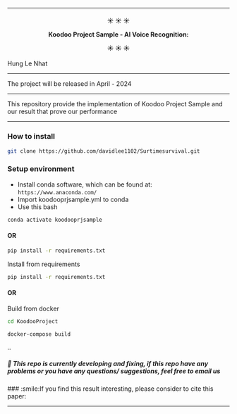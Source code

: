 ----------
<h4 align="center">
   ☀️ ☀️ ☀️ 

Koodoo Project Sample - AI Voice Recognition:


☀️ ☀️ ☀️
</h4>

Hung Le Nhat 


__________
The project will be released in April - 2024

__________
This repository provide the implementation of Koodoo Project Sample and our result that prove our performance

----------

### How to install

```bash
git clone https://github.com/davidlee1102/Surtimesurvival.git
```

### Setup environment

- Install conda software, which can be found at: `https://www.anaconda.com/`
- Import koodooprjsample.yml to conda
- Use this bash

```bash
conda activate koodooprjsample
```

#### OR

```bash
pip install -r requirements.txt
```

Install from requirements

```bash
pip install -r requirements.txt
```

#### OR

Build from docker

```bash
cd KoodooProject
```

```bash
docker-compose build
```

..
<h5 align="left">
🤘 This repo is currently developing and fixing, if this repo have any problems or you have any questions/ suggestions, feel free to email us
</h5>
### :smile:If you find this result interesting, please consider to cite this paper:



---
